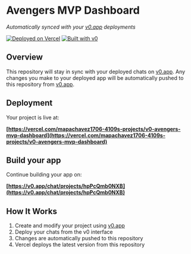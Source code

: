 # Avengers MVP Dashboard

*Automatically synced with your [v0.app](https://v0.app) deployments*

[![Deployed on Vercel](https://img.shields.io/badge/Deployed%20on-Vercel-black?style=for-the-badge&logo=vercel)](https://vercel.com/mapachavez1706-4109s-projects/v0-avengers-mvp-dashboard)
[![Built with v0](https://img.shields.io/badge/Built%20with-v0.app-black?style=for-the-badge)](https://v0.app/chat/projects/hpPcQmb0NXB)

## Overview

This repository will stay in sync with your deployed chats on [v0.app](https://v0.app).
Any changes you make to your deployed app will be automatically pushed to this repository from [v0.app](https://v0.app).

## Deployment

Your project is live at:

**[https://vercel.com/mapachavez1706-4109s-projects/v0-avengers-mvp-dashboard](https://vercel.com/mapachavez1706-4109s-projects/v0-avengers-mvp-dashboard)**

## Build your app

Continue building your app on:

**[https://v0.app/chat/projects/hpPcQmb0NXB](https://v0.app/chat/projects/hpPcQmb0NXB)**

## How It Works

1. Create and modify your project using [v0.app](https://v0.app)
2. Deploy your chats from the v0 interface
3. Changes are automatically pushed to this repository
4. Vercel deploys the latest version from this repository